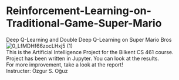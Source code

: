 # Reinforcement-Learning-on-Traditional-Game-Super-Mario <br />
Deep Q-Learning and Double Deep Q-Learning on Super Mario Bros <br />
![0_LfMDHf66zocLHxj5 (1)](https://user-images.githubusercontent.com/80071321/169569696-a3ae6eda-06fb-46b4-9170-8fedba6f0809.gif) <br />
This is the Artificial Intelligence Project for the Bilkent CS 461 course. <br />
Project has been written in Jupyter. You can look at the results. <br />
For more improvement, take a look at the report! <br />
Instructer: Özgur S. Oğuz   

